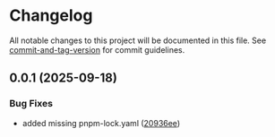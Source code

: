 # Changelog

All notable changes to this project will be documented in this file. See [commit-and-tag-version](https://github.com/absolute-version/commit-and-tag-version) for commit guidelines.

## 0.0.1 (2025-09-18)


### Bug Fixes

* added missing pnpm-lock.yaml ([20936ee](https://github.com/uboness/xjson/commit/20936eee9d792adb410ff82f28fad028b2299135))
